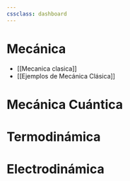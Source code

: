 ```yaml
---
cssclass: dashboard
---
```


# Mecánica

- [[Mecanica clasica]]
- [[Ejemplos de Mecánica Clásica]]

# Mecánica Cuántica

# Termodinámica

# Electrodinámica